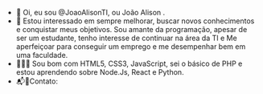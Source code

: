 - 👋 Oi, eu sou @JoaoAlisonTI, ou João Alison .
- 👀 Estou interessado em sempre melhorar, buscar novos conhecimentos e conquistar meus objetivos. 
Sou amante da programação, apesar de ser um estudante, tenho interesse de continuar na área da TI e 
Me aperfeiçoar para conseguir um emprego e me desempenhar bem em uma faculdade.
- 👨🏾‍💻 Sou bom com HTML5, CSS3, JavaScript, sei o básico de PHP e estou aprendendo sobre Node.Js, React e Python.
- 📬📨Contato:

<!---
JoaoAlisonTI/JoaoAlisonTI is a ✨ special ✨ repository because its `README.md` (this file) appears on your GitHub profile.
You can click the Preview link to take a look at your changes.
--->
